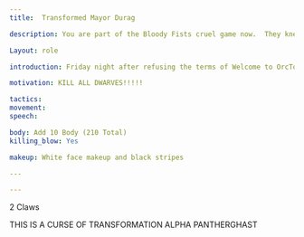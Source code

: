 ```yaml
---
title:  Transformed Mayor Durag

description: You are part of the Bloody Fists cruel game now.  They knew you were going to die and they wanted you to take as many people with you as you can…..

Layout: role

introduction: Friday night after refusing the terms of Welcome to OrcTown, as a final insult to Durag and his submissiveness to the Fist, Vel’Kaz ordered this  to be done cause he knew Mayor Durag was on borrowed time then, a group of Bloody Fist waited for him at his house and forced a Curse of Transformation: Alpha Pantherghast on Mayor Durags spirit and then Forget-It-Well his memory so he doesn’t remember the act but he knows what is on his spirit. When he woke up he had a note on his chest: “Tell no one about your spirit changing or your whole town DIES!!!! And the letter was signed ~V

motivation: KILL ALL DWARVES!!!!!

tactics: 
movement:
speech:

body: Add 10 Body (210 Total)
killing_blow: Yes

makeup: White face makeup and black stripes

​---

---
```


2 Claws

THIS IS A CURSE OF TRANSFORMATION ALPHA PANTHERGHAST

